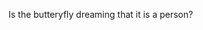 <!--
**ajsanjoaquin/ajsanjoaquin** is a ✨ _special_ ✨ repository because its `README.md` (this file) appears on your GitHub profile.
![Ayrton's GitHub stats](https://github-readme-stats.vercel.app/api?username=ajsanjoaquin&count_private=true&show_icons=true&theme=maroongold)
-->

Is the butteryfly dreaming that it is a person?

